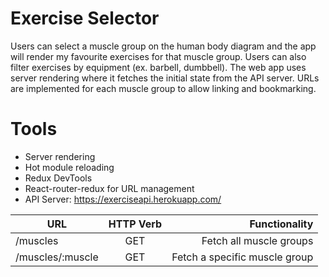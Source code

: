 # Exercise Selector
Users can select a muscle group on the human body diagram and the app will render my favourite exercises for that muscle group. Users can also filter exercises by equipment (ex. barbell, dumbbell). The web app uses server rendering where it fetches the initial state from the API server. URLs are implemented for each muscle group to allow linking and bookmarking.

# Tools

- Server rendering
- Hot module reloading
- Redux DevTools
- React-router-redux for URL management
- API Server: https://exerciseapi.herokuapp.com/

| URL                             | HTTP Verb     | Functionality                  |
| -------------                   |:-------------:| -----:                         |
|/muscles                         | GET           | Fetch all muscle groups        |
|/muscles/:muscle                 | GET           | Fetch a specific muscle group  |

